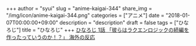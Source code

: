 +++
author = "syui"
slug = "anime-kaigai-344"
share_img = "/img/icon/anime-kaigai-344.png"
categories = ["アニメ"]
date = "2018-01-07T00:00:00+09:00"
description = "description"
draft = false
tags = ["ひなろじ"]
title = "ひなろじ"
+++
<a href="http://anirepokaigai.com/%E3%81%B2%E3%81%AA%E3%82%8D%E3%81%98/post8-1" rel="nofollow" target="_blank" title="ひなろじ 1話 「彼らはラクエンロジックの続編を作ったっていうのか！？」 海外の反応">ひなろじ 1話 「彼らはラクエンロジックの続編を作ったっていうのか！？」 海外の反応</a>
